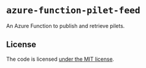 # `azure-function-pilet-feed`

An Azure Function to publish and retrieve pilets.

## License

The code is licensed [under the MIT license](./LICENSE).
